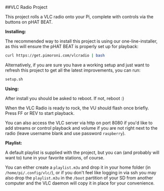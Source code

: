 ##VLC Radio Project

This project rolls a VLC radio onto your Pi, complete with controls via the buttons on pHAT BEAT.

**Installing:**

The recommended way to install this project is using our one-line-installer, as this will ensure the pHAT BEAT is properly set up for playback:

```bash
curl https://get.pimoroni.com/vlcradio | bash
```

Alternatively, if you are sure you have a working setup and just want to refresh this project to get all the latest improvements, you can run:

```bash
setup.sh
```

**Using:**

After install you should be asked to reboot. If not, reboot :)

When the VLC Radio is ready to rock, the VU should flash once briefly. Press FF or REV to start playback.

You can also access the VLC server via http on port 8080 if you'd like to add streams or control playback and volume if you are not right next to the radio (leave username blank and use password `raspberry`).

**Playlist:**

A default playlist is supplied with the project, but you can (and probably will want to) tune in your favorite stations, of course.

You can either create a `playlist.m3u` and drop it in your home folder (in `/home/pi/.config/vlc/`), or if you don't feel like logging in via ssh you may also drop the `playlist.m3u` in the `/boot` partition of your SD from another computer and the VLC daemon will copy it in place for your convenience.
